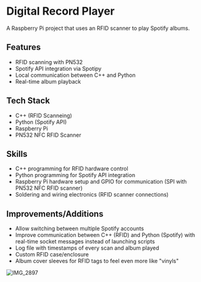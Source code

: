 # Digital Record Player

A Raspberry Pi project that uses an RFID scanner to play Spotify albums.

## Features
- RFID scanning with PN532
- Spotify API integration via Spotipy
- Local communication between C++ and Python
- Real-time album playback

## Tech Stack
- C++ (RFID Scanneing)
- Python (Spotify API)
- Raspberry Pi
- PN532 NFC RFID Scanner

## Skills
- C++ programming for RFID hardware control
- Python programming for Spotify API integration
- Raspberry Pi hardware setup and GPIO for communication (SPI with PN532 NFC RFID scanner)
- Soldering and wiring electronics (RFID scanner connections)

## Improvements/Additions
- Allow switching between multiple Spotify accounts
- Improve communication between C++ (RFID) and Python (Spotify) with real-time socket messages instead of launching scripts
- Log file with timestamps of every scan and album played
- Custom RFID case/enclosure
- Album cover sleeves for RFID tags to feel even more like "vinyls"

![IMG_2897](https://github.com/user-attachments/assets/dd38e200-1755-4341-aaeb-89feb5bbff93)
